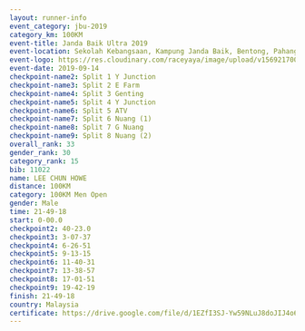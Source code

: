 ```yaml
---
layout: runner-info 
event_category: jbu-2019 
category_km: 100KM 
event-title: Janda Baik Ultra 2019  
event-location: Sekolah Kebangsaan, Kampung Janda Baik, Bentong, Pahang, Malaysia 
event-logo: https://res.cloudinary.com/raceyaya/image/upload/v1569217009/logo/janda-baik_vch1pc.jpg 
event-date: 2019-09-14 
checkpoint-name2: Split 1 Y Junction 
checkpoint-name3: Split 2 E Farm 
checkpoint-name4: Split 3 Genting 
checkpoint-name5: Split 4 Y Junction 
checkpoint-name6: Split 5 ATV 
checkpoint-name7: Split 6 Nuang (1) 
checkpoint-name8: Split 7 G Nuang 
checkpoint-name9: Split 8 Nuang (2) 
overall_rank: 33
gender_rank: 30
category_rank: 15
bib: 11022
name: LEE CHUN HOWE
distance: 100KM
category: 100KM Men Open
gender: Male
time: 21-49-18
start: 0-00.0
checkpoint2: 40-23.0
checkpoint3: 3-07-37
checkpoint4: 6-26-51
checkpoint5: 9-13-15
checkpoint6: 11-40-31
checkpoint7: 13-38-57
checkpoint8: 17-01-51
checkpoint9: 19-42-19
finish: 21-49-18
country: Malaysia
certificate: https://drive.google.com/file/d/1EZfI3SJ-Yw59NLuJ8doJIJ4o6r6DLpXa/view?usp=sharing
---
```

